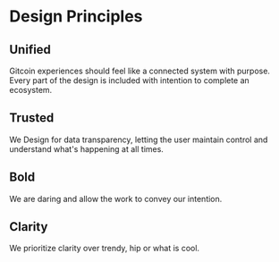 # Design Principles

## Unified

Gitcoin experiences should feel like a connected system with purpose. Every part of the design is included with intention to complete an ecosystem.

## **Trusted**

We Design for data transparency, letting the user maintain control and understand what's happening at all times.

## **Bold**

We are daring and allow the work to convey our intention.

## **Clarity**

We prioritize clarity over trendy, hip or what is cool.


